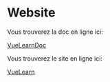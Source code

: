 # Website

Vous trouverez la doc en ligne ici:

[VueLearnDoc](https://vue.doc.august1.dev/)

Vous trouverez le site en ligne ici:

[VueLearn](https://vue.learn.august1.dev/)

